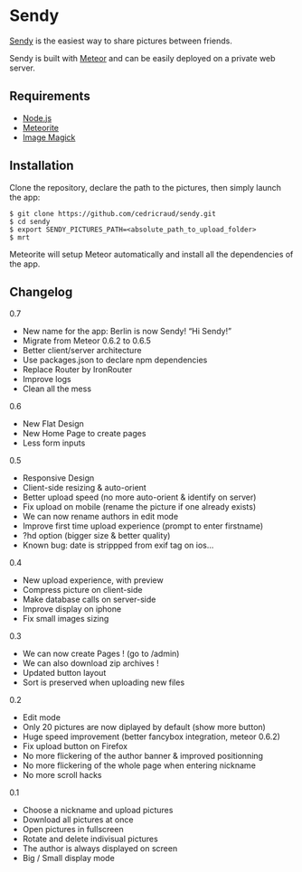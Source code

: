 # Sendy

[Sendy](http://sendy.io:2013) is the easiest way to share pictures between friends.

Sendy is built with [Meteor](http://www.meteor.com) and can be easily deployed on a private web server.

## Requirements

- [Node.js](http://nodejs.org)
- [Meteorite](https://github.com/oortcloud/meteorite)
- [Image Magick](http://www.imagemagick.org)

## Installation

Clone the repository, declare the path to the pictures, then simply launch the app:

```
$ git clone https://github.com/cedricraud/sendy.git
$ cd sendy
$ export SENDY_PICTURES_PATH=<absolute_path_to_upload_folder>
$ mrt
```

Meteorite will setup Meteor automatically and install all the dependencies of the app.

## Changelog

0.7

* New name for the app: Berlin is now Sendy! “Hi Sendy!”
* Migrate from Meteor 0.6.2 to 0.6.5
* Better client/server architecture
* Use packages.json to declare npm dependencies
* Replace Router by IronRouter
* Improve logs
* Clean all the mess

0.6

* New Flat Design
* New Home Page to create pages
* Less form inputs

0.5

* Responsive Design
* Client-side resizing & auto-orient
* Better upload speed (no more auto-orient & identify on server)
* Fix upload on mobile (rename the picture if one already exists)
* We can now rename authors in edit mode
* Improve first time upload experience (prompt to enter firstname)
* ?hd option (bigger size & better quality)
* Known bug: date is strippped from exif tag on ios...

0.4

* New upload experience, with preview
* Compress picture on client-side
* Make database calls on server-side
* Improve display on iphone
* Fix small images sizing

0.3

* We can now create Pages ! (go to /admin)
* We can also download zip archives !
* Updated button layout
* Sort is preserved when uploading new files

0.2

* Edit mode
* Only 20 pictures are now diplayed by default (show more button)
* Huge speed improvement (better fancybox integration, meteor 0.6.2)
* Fix upload button on Firefox
* No more flickering of the author banner & improved positionning
* No more flickering of the whole page when entering nickname
* No more scroll hacks

0.1

* Choose a nickname and upload pictures
* Download all pictures at once
* Open pictures in fullscreen
* Rotate and delete indivisual pictures
* The author is always displayed on screen
* Big / Small display mode